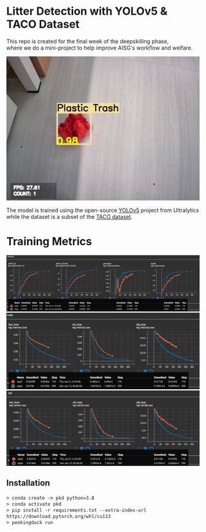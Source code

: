 # Litter Detection with YOLOv5 & TACO Dataset

This repo is created for the final week of the deepskilling phase, <br>
where we do a mini-project to help improve AISG's workflow and welfare. <br>

![Demo](/metrics/demo.jpg)

The model is trained using the open-source [YOLOv5](https://github.com/ultralytics/yolov5) project from Ultralytics while the dataset is a subset of the [TACO dataset](https://github.com/pedropro/TACO).

# Training Metrics
![Metrics](/metrics/metrics.jpg)
![Metrics](/metrics/train_loss.png)
![Metrics](/metrics/val_loss.png)

Installation
------------
```
> conda create -n pkd python=3.8
> conda activate pkd
> pip install -r requirements.txt --extra-index-url https://download.pytorch.org/whl/cu113
> peekingduck run
```
